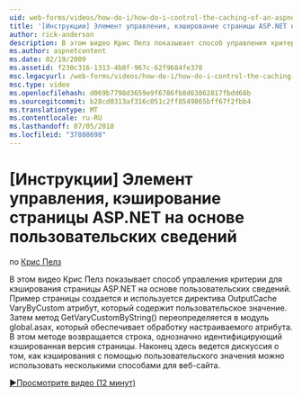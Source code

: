 ```yaml
---
uid: web-forms/videos/how-do-i/how-do-i-control-the-caching-of-an-aspnet-page-based-upon-custom-information
title: '[Инструкции] Элемент управления, кэширование страницы ASP.NET на основе пользовательских сведений | Документация Майкрософт'
author: rick-anderson
description: В этом видео Крис Пелз показывает способ управления критерии для кэширования страницы ASP.NET на основе пользовательских сведений. Пример страницы создается и затем O...
ms.author: aspnetcontent
ms.date: 02/19/2009
ms.assetid: f230c316-1313-4b8f-967c-62f9684fe378
msc.legacyurl: /web-forms/videos/how-do-i/how-do-i-control-the-caching-of-an-aspnet-page-based-upon-custom-information
msc.type: video
ms.openlocfilehash: d069b7798d3659e9f6786fb8d63862817fbdd68b
ms.sourcegitcommit: b28cd0313af316c051c2ff8549865bff67f2fbb4
ms.translationtype: MT
ms.contentlocale: ru-RU
ms.lasthandoff: 07/05/2018
ms.locfileid: "37808698"
---
```

<a name="how-do-i-control-the-caching-of-an-aspnet-page-based-upon-custom-information"></a>[Инструкции] Элемент управления, кэширование страницы ASP.NET на основе пользовательских сведений
====================
по [Крис Пелз](https://twitter.com/chrispels)

В этом видео Крис Пелз показывает способ управления критерии для кэширования страницы ASP.NET на основе пользовательских сведений. Пример страницы создается и используется директива OutputCache VaryByCustom атрибут, который содержит пользовательское значение. Затем метод GetVaryCustomByString() переопределяется в модуль global.asax, который обеспечивает обработку настраиваемого атрибута. В этом методе возвращается строка, однозначно идентифицирующий кэшированная версия страницы. Наконец здесь ведется дискуссия о том, как кэширования с помощью пользовательского значения можно использовать несколькими способами для веб-сайта.

[&#9654;Просмотрите видео (12 минут)](https://channel9.msdn.com/Blogs/ASP-NET-Site-Videos/how-do-i-control-the-caching-of-an-aspnet-page-based-upon-custom-information)
